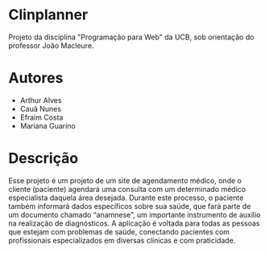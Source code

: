# Clinplanner
Projeto da disciplina "Programação para Web" da UCB, sob orientação do professor João Macleure.

# Autores
- Arthur Alves 
- Cauã Nunes
- Efraim Costa 
- Mariana Guarino

# Descrição
Esse projeto é um projeto de um site de agendamento médico, onde o cliente (paciente) agendará uma consulta com um determinado médico especialista daquela área desejada.
Durante este processo, o paciente também informará dados específicos sobre sua saúde, que fará parte de um documento chamado “anamnese”, um importante instrumento de auxílio na realização de diagnósticos.
A aplicação é voltada para todas as pessoas que estejam com problemas de saúde, conectando pacientes com profissionais especializados em diversas clínicas e com praticidade.



